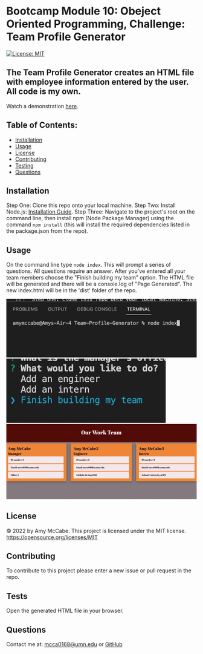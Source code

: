 # Bootcamp Module 10: Obeject Oriented Programming, Challenge: Team Profile Generator
[![License: MIT](https://img.shields.io/badge/License-MIT-yellow.svg)](https://opensource.org/licenses/MIT)
## The Team Profile Generator creates an HTML file with employee information entered by the user. All code is my own.
Watch a demonstration [here](https://drive.google.com/file/d/1t6GYVjfg9aCq8yMyezeVdvsPPCCuWa08/view?usp=sharing).
## Table of Contents:
- [Installation](#installation)
- [Usage](#usage)
- [License](#license)
- [Contributing](#contributing)
- [Testing](#tests)
- [Questions](#questions)
## Installation 
Step One: Clone this repo onto your local machine. Step Two: Install Node.js: [Installation Guide](https://coding-boot-camp.github.io/full-stack/nodejs/how-to-install-nodejs). Step Three: Navigate to the project's root on the command line, then install npm (Node Package Manager) using the command `npm install` (this will install the required dependencies listed in the package.json from the repo).
## Usage 
On the command line type `node index`. This will prompt a series of questions. All questions require an answer. After you've entered all your team members choose the "Finish building my team" option. The HTML file will be generated and there will be a console.log of "Page Generated". The new index.html will be in the 'dist' folder of the repo. 

![Screenshot1](./src/images/Screen%20Shot%202022-07-03%20at%204.25.55%20PM%20Medium.jpeg)
![Screenshot2](./src/images/Screen%20Shot%202022-07-03%20at%204.26.44%20PM%20Medium.jpeg)
![Screenshot3](./src/images/Screen%20Shot%202022-07-03%20at%204.25.10%20PM%20Medium.jpeg)
## License 
&copy; 2022 by Amy McCabe. 
This project is licensed under the MIT license.
https://opensource.org/licenses/MIT  
## Contributing 
To contribute to this project please enter a new issue or pull request in the repo. 
## Tests 
Open the generated HTML file in your browser.
## Questions 
Contact me at: [mcca0168@umn.edu](mailto:mcca0168@umn.edu) or [GitHub](https://github.com/McAmy2001/)
